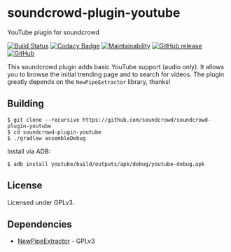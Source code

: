 # soundcrowd-plugin-youtube

YouTube plugin for soundcrowd

[![Build Status](https://travis-ci.org/soundcrowd/soundcrowd-plugin-youtube.svg?branch=master)](https://travis-ci.org/soundcrowd/soundcrowd-plugin-youtube)
[![Codacy Badge](https://api.codacy.com/project/badge/Grade/0df9a1131c1b4775a51cdaf253c97c19)](https://www.codacy.com/app/tiefensuche/soundcrowd-plugin-youtube?utm_source=github.com&amp;utm_medium=referral&amp;utm_content=soundcrowd/soundcrowd-plugin-youtube&amp;utm_campaign=Badge_Grade)
[![Maintainability](https://api.codeclimate.com/v1/badges/ab37a3cea675fbdfb1e8/maintainability)](https://codeclimate.com/github/soundcrowd/soundcrowd-plugin-youtube/maintainability)
[![GitHub release](https://img.shields.io/github/release/soundcrowd/soundcrowd-plugin-youtube.svg)](https://github.com/soundcrowd/soundcrowd-plugin-youtube/releases)
[![GitHub](https://img.shields.io/github/license/soundcrowd/soundcrowd-plugin-youtube.svg)](LICENSE)

This soundcrowd plugin adds basic YouTube support (audio only). It allows you to browse the initial trending page and to search for videos. The plugin greatly depends on the `NewPipeExtractor` library, thanks!

## Building

    $ git clone --recursive https://github.com/soundcrowd/soundcrowd-plugin-youtube
    $ cd soundcrowd-plugin-youtube
    $ ./gradlew assembleDebug

Install via ADB:

    $ adb install youtube/build/outputs/apk/debug/youtube-debug.apk

## License

Licensed under GPLv3.

## Dependencies

- [NewPipeExtractor](https://github.com/TeamNewPipe/NewPipeExtractor) - GPLv3